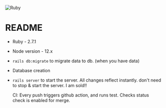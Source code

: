 ![Ruby](https://github.com/ilamparithiNatarajan/rails-blog/workflows/Ruby/badge.svg)

# README


* Ruby - 2.7.1

* Node version - 12.x

* `rails db:migrate` to migrate data to db. (when you have data) 

* Database creation

* `rails server` to start the server. All changes reflect instantly. don't need to
stop & start the server. I am sold!!




  CI:
    Every push triggers github action, and runs test. Checks status check is enabled for merge.
